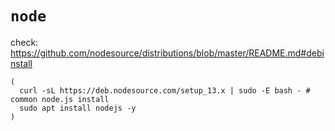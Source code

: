 # `node`


check: https://github.com/nodesource/distributions/blob/master/README.md#debinstall
```shell script
(
  curl -sL https://deb.nodesource.com/setup_13.x | sudo -E bash - # common node.js install
  sudo apt install nodejs -y
)
```
